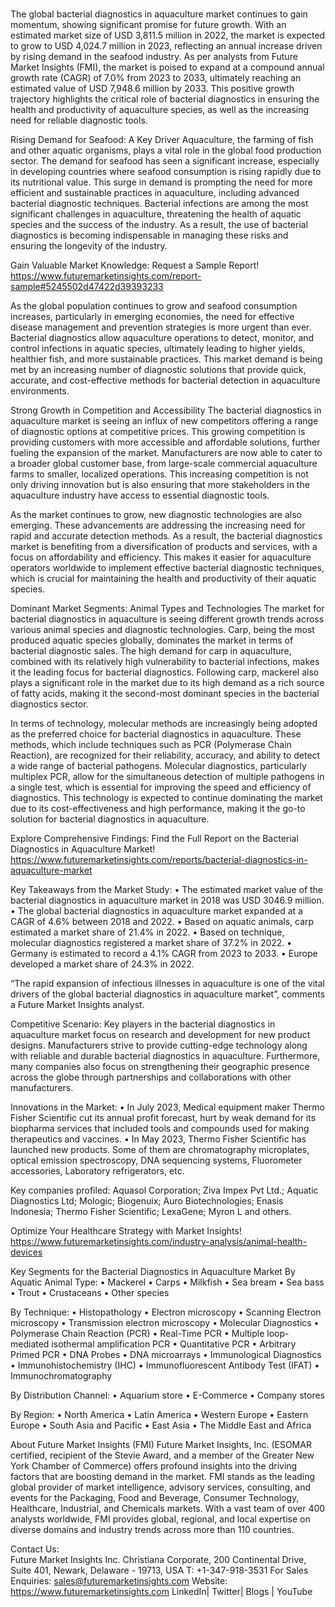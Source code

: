 #
The global bacterial diagnostics in aquaculture market continues to gain momentum, showing significant promise for future growth. With an estimated market size of USD 3,811.5 million in 2022, the market is expected to grow to USD 4,024.7 million in 2023, reflecting an annual increase driven by rising demand in the seafood industry. As per analysts from Future Market Insights (FMI), the market is poised to expand at a compound annual growth rate (CAGR) of 7.0% from 2023 to 2033, ultimately reaching an estimated value of USD 7,948.6 million by 2033. This positive growth trajectory highlights the critical role of bacterial diagnostics in ensuring the health and productivity of aquaculture species, as well as the increasing need for reliable diagnostic tools.

Rising Demand for Seafood: A Key Driver
Aquaculture, the farming of fish and other aquatic organisms, plays a vital role in the global food production sector. The demand for seafood has seen a significant increase, especially in developing countries where seafood consumption is rising rapidly due to its nutritional value. This surge in demand is prompting the need for more efficient and sustainable practices in aquaculture, including advanced bacterial diagnostic techniques. Bacterial infections are among the most significant challenges in aquaculture, threatening the health of aquatic species and the success of the industry. As a result, the use of bacterial diagnostics is becoming indispensable in managing these risks and ensuring the longevity of the industry.

Gain Valuable Market Knowledge: Request a Sample Report! https://www.futuremarketinsights.com/report-sample#5245502d47422d39393233

As the global population continues to grow and seafood consumption increases, particularly in emerging economies, the need for effective disease management and prevention strategies is more urgent than ever. Bacterial diagnostics allow aquaculture operations to detect, monitor, and control infections in aquatic species, ultimately leading to higher yields, healthier fish, and more sustainable practices. This market demand is being met by an increasing number of diagnostic solutions that provide quick, accurate, and cost-effective methods for bacterial detection in aquaculture environments.

Strong Growth in Competition and Accessibility
The bacterial diagnostics in aquaculture market is seeing an influx of new competitors offering a range of diagnostic options at competitive prices. This growing competition is providing customers with more accessible and affordable solutions, further fueling the expansion of the market. Manufacturers are now able to cater to a broader global customer base, from large-scale commercial aquaculture farms to smaller, localized operations. This increasing competition is not only driving innovation but is also ensuring that more stakeholders in the aquaculture industry have access to essential diagnostic tools.

As the market continues to grow, new diagnostic technologies are also emerging. These advancements are addressing the increasing need for rapid and accurate detection methods. As a result, the bacterial diagnostics market is benefiting from a diversification of products and services, with a focus on affordability and efficiency. This makes it easier for aquaculture operators worldwide to implement effective bacterial diagnostic techniques, which is crucial for maintaining the health and productivity of their aquatic species.

Dominant Market Segments: Animal Types and Technologies
The market for bacterial diagnostics in aquaculture is seeing different growth trends across various animal species and diagnostic technologies. Carp, being the most produced aquatic species globally, dominates the market in terms of bacterial diagnostic sales. The high demand for carp in aquaculture, combined with its relatively high vulnerability to bacterial infections, makes it the leading focus for bacterial diagnostics. Following carp, mackerel also plays a significant role in the market due to its high demand as a rich source of fatty acids, making it the second-most dominant species in the bacterial diagnostics sector.

In terms of technology, molecular methods are increasingly being adopted as the preferred choice for bacterial diagnostics in aquaculture. These methods, which include techniques such as PCR (Polymerase Chain Reaction), are recognized for their reliability, accuracy, and ability to detect a wide range of bacterial pathogens. Molecular diagnostics, particularly multiplex PCR, allow for the simultaneous detection of multiple pathogens in a single test, which is essential for improving the speed and efficiency of diagnostics. This technology is expected to continue dominating the market due to its cost-effectiveness and high performance, making it the go-to solution for bacterial diagnostics in aquaculture.

Explore Comprehensive Findings: Find the Full Report on the Bacterial Diagnostics in Aquaculture Market! https://www.futuremarketinsights.com/reports/bacterial-diagnostics-in-aquaculture-market

Key Takeaways from the Market Study:
•	The estimated market value of the bacterial diagnostics in aquaculture market in 2018 was USD 3046.9 million.
•	The global bacterial diagnostics in aquaculture market expanded at a CAGR of 4.6% between 2018 and 2022.
•	Based on aquatic animals, carp estimated a market share of 21.4% in 2022.
•	Based on technique, molecular diagnostics registered a market share of 37.2% in 2022.
•	Germany is estimated to record a 4.1% CAGR from 2023 to 2033.
•	Europe developed a market share of 24.3% in 2022.

“The rapid expansion of infectious illnesses in aquaculture is one of the vital drivers of the global bacterial diagnostics in aquaculture market”, comments a Future Market Insights analyst.

Competitive Scenario:
Key players in the bacterial diagnostics in aquaculture market focus on research and development for new product designs. Manufacturers strive to provide cutting-edge technology along with reliable and durable bacterial diagnostics in aquaculture. Furthermore, many companies also focus on strengthening their geographic presence across the globe through partnerships and collaborations with other manufacturers.

Innovations in the Market:
•	In July 2023, Medical equipment maker Thermo Fisher Scientific cut its annual profit forecast, hurt by weak demand for its biopharma services that included tools and compounds used for making therapeutics and vaccines.
•	In May 2023, Thermo Fisher Scientific has launched new products. Some of them are chromatography microplates, optical emission spectroscopy, DNA sequencing systems, Fluorometer accessories, Laboratory refrigerators, etc.

Key companies profiled:
Aquasol Corporation; Ziva Impex Pvt Ltd.; Aquatic Diagnostics Ltd; Mologic; Biogenuix; Auro Biotechnologies; Enasis Indonesia; Thermo Fisher Scientific; LexaGene; Myron L and others.

Optimize Your Healthcare Strategy with Market Insights! https://www.futuremarketinsights.com/industry-analysis/animal-health-devices

Key Segments for the Bacterial Diagnostics in Aquaculture Market
By Aquatic Animal Type:
•	Mackerel
•	Carps
•	Milkfish
•	Sea bream
•	Sea bass
•	Trout
•	Crustaceans
•	Other species

By Technique:
•	Histopathology
•	Electron microscopy
•	Scanning Electron microscopy
•	Transmission electron microscopy
•	Molecular Diagnostics
•	Polymerase Chain Reaction (PCR)
•	Real-Time PCR
•	Multiple loop-mediated isothermal amplification PCR
•	Quantitative PCR
•	Arbitrary Primed PCR
•	DNA Probes
•	DNA microarrays
•	Immunological Diagnostics
•	Immunohistochemistry (IHC)
•	Immunofluorescent Antibody Test (IFAT)
•	Immunochromatography

By Distribution Channel:
•	Aquarium store
•	E-Commerce
•	Company stores

By Region:
•	North America
•	Latin America
•	Western Europe
•	Eastern Europe
•	South Asia and Pacific
•	East Asia
•	The Middle East and Africa

About Future Market Insights (FMI) 
Future Market Insights, Inc. (ESOMAR certified, recipient of the Stevie Award, and a member of the Greater New York Chamber of Commerce) offers profound insights into the driving factors that are boosting demand in the market. FMI stands as the leading global provider of market intelligence, advisory services, consulting, and events for the Packaging, Food and Beverage, Consumer Technology, Healthcare, Industrial, and Chemicals markets. With a vast team of over 400 analysts worldwide, FMI provides global, regional, and local expertise on diverse domains and industry trends across more than 110 countries.

Contact Us:        
Future Market Insights Inc.
Christiana Corporate, 200 Continental Drive,
Suite 401, Newark, Delaware - 19713, USA
T: +1-347-918-3531
For Sales Enquiries: sales@futuremarketinsights.com
Website: https://www.futuremarketinsights.com
LinkedIn| Twitter| Blogs | YouTube
